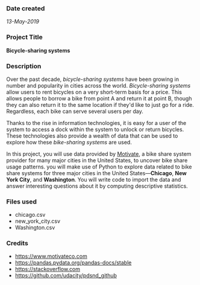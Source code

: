 ### Date created
*13-May-2019*

### Project Title
 **Bicycle-sharing systems**

### Description
Over the past decade, *bicycle-sharing systems* have been growing in number and popularity in cities across the world. *Bicycle-sharing systems* allow users to rent bicycles on a very short-term basis for a price. This allows people to borrow a bike from point A and return it at point B, though they can also return it to the same location if they'd like to just go for a ride. Regardless, each bike can serve several users per day.

Thanks to the rise in information technologies, it is easy for a user of the system to access a dock within the system to unlock or return bicycles. These technologies also provide a wealth of data that can be used to explore how these *bike-sharing systems* are used.

In this project, you will use data provided by [Motivate](https://www.motivateco.com/), a bike share system provider for many major cities in the United States, to uncover bike share usage patterns. you will make use of Python to explore data related to bike share systems for three major cities in the United States—**Chicago**, **New York City**, and **Washington**. You will write code to import the data and answer interesting questions about it by computing descriptive statistics.

### Files used
* chicago.csv
* new_york_city.csv
* Washington.csv




### Credits
* https://www.motivateco.com
* https://pandas.pydata.org/pandas-docs/stable
* https://stackoverflow.com
* https://github.com/udacity/pdsnd_github

 
